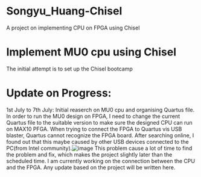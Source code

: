 # Songyu_Huang-Chisel
A project on implementing CPU on FPGA using Chisel
# Implement MU0 cpu using Chisel
The initial attempt is to set up the Chisel bootcamp
# Update on Progress:
1st July to 7th July:
Initial reaserch on MU0 cpu and organising Quartus file. In order to run the MU0 design on FPGA, I need to change the current Quartus file to the suitable version to make sure the designed CPU can run on MAX10 PFGA. When trying to connect the FPGA to Quartus vis USB blaster, Quartus cannot recognize the FPGA board. After searching online, I found out that this maybe caused by other USB devices connected to the PC(from Intel community).![image](https://user-images.githubusercontent.com/59866887/124550922-ff393580-de63-11eb-8a4a-ea62713121fc.png) This problem cause a lot of time to find the problem and fix, which makes the project slightly later than the scheduled time. I am currently working on the connection between the CPU and the FPGA. Any update based on the project will be written here.
